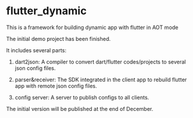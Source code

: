 # flutter_dynamic
This is a framework for building dynamic app with flutter in AOT mode

The initial demo project has been finished.

It includes several parts:

1. dart2json: A compiler to convert dart/flutter codes/projects to several json config files.

2. parser&receiver: The SDK integrated in the client app to rebuild flutter app with remote json config files.

3. config server: A server to publish configs to all clients.

The initial version will be published at the end of December.
